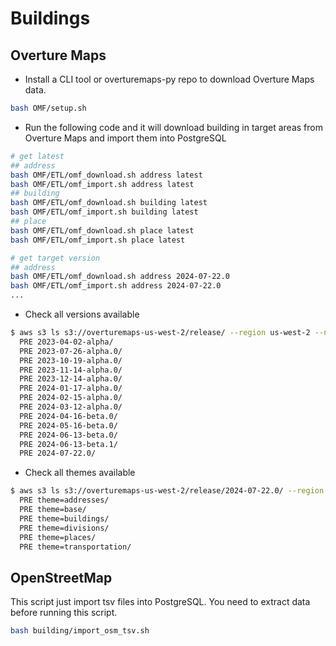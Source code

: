 # Buildings

## Overture Maps

- Install a CLI tool or overturemaps-py repo to download Overture Maps data.

```sh
bash OMF/setup.sh
```

- Run the following code and it will download building in target areas from Overture Maps and import them into PostgreSQL

```sh
# get latest
## address
bash OMF/ETL/omf_download.sh address latest
bash OMF/ETL/omf_import.sh address latest
## building
bash OMF/ETL/omf_download.sh building latest
bash OMF/ETL/omf_import.sh building latest
## place
bash OMF/ETL/omf_download.sh place latest
bash OMF/ETL/omf_import.sh place latest

# get target version
## address
bash OMF/ETL/omf_download.sh address 2024-07-22.0
bash OMF/ETL/omf_import.sh address 2024-07-22.0
...
```

- Check all versions available

```sh
$ aws s3 ls s3://overturemaps-us-west-2/release/ --region us-west-2 --no-sign-request
  PRE 2023-04-02-alpha/
  PRE 2023-07-26-alpha.0/
  PRE 2023-10-19-alpha.0/
  PRE 2023-11-14-alpha.0/
  PRE 2023-12-14-alpha.0/
  PRE 2024-01-17-alpha.0/
  PRE 2024-02-15-alpha.0/
  PRE 2024-03-12-alpha.0/
  PRE 2024-04-16-beta.0/
  PRE 2024-05-16-beta.0/
  PRE 2024-06-13-beta.0/
  PRE 2024-06-13-beta.1/
  PRE 2024-07-22.0/
```

- Check all themes available

```sh
$ aws s3 ls s3://overturemaps-us-west-2/release/2024-07-22.0/ --region us-west-2 --no-sign-request
  PRE theme=addresses/
  PRE theme=base/
  PRE theme=buildings/
  PRE theme=divisions/
  PRE theme=places/
  PRE theme=transportation/
```

## OpenStreetMap

This script just import tsv files into PostgreSQL.
You need to extract data before running this script.

```sh
bash building/import_osm_tsv.sh
```
